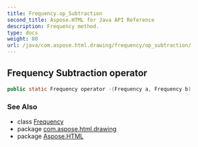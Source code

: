 ```yaml
---
title: Frequency.op_Subtraction
second_title: Aspose.HTML for Java API Reference
description: Frequency method. 
type: docs
weight: 80
url: /java/com.aspose.html.drawing/frequency/op_subtraction/
---
```

## Frequency Subtraction operator

```java
public static Frequency operator -(Frequency a, Frequency b)
```

### See Also

* class [Frequency](../)
* package [com.aspose.html.drawing](../../frequency/)
* package [Aspose.HTML](../../../)
